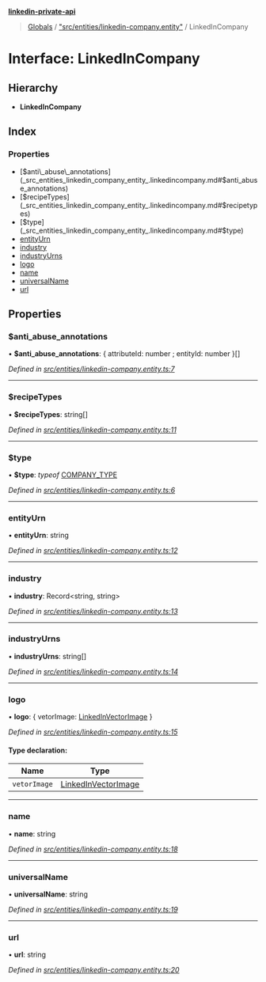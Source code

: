 **[linkedin-private-api](../README.md)**

> [Globals](../globals.md) / ["src/entities/linkedin-company.entity"](../modules/_src_entities_linkedin_company_entity_.md) / LinkedInCompany

# Interface: LinkedInCompany

## Hierarchy

* **LinkedInCompany**

## Index

### Properties

* [$anti\_abuse\_annotations](_src_entities_linkedin_company_entity_.linkedincompany.md#$anti_abuse_annotations)
* [$recipeTypes](_src_entities_linkedin_company_entity_.linkedincompany.md#$recipetypes)
* [$type](_src_entities_linkedin_company_entity_.linkedincompany.md#$type)
* [entityUrn](_src_entities_linkedin_company_entity_.linkedincompany.md#entityurn)
* [industry](_src_entities_linkedin_company_entity_.linkedincompany.md#industry)
* [industryUrns](_src_entities_linkedin_company_entity_.linkedincompany.md#industryurns)
* [logo](_src_entities_linkedin_company_entity_.linkedincompany.md#logo)
* [name](_src_entities_linkedin_company_entity_.linkedincompany.md#name)
* [universalName](_src_entities_linkedin_company_entity_.linkedincompany.md#universalname)
* [url](_src_entities_linkedin_company_entity_.linkedincompany.md#url)

## Properties

### $anti\_abuse\_annotations

•  **$anti\_abuse\_annotations**: { attributeId: number ; entityId: number  }[]

*Defined in [src/entities/linkedin-company.entity.ts:7](https://github.com/cosiall/linkedin-private-api/blob/7ebb094/src/entities/linkedin-company.entity.ts#L7)*

___

### $recipeTypes

•  **$recipeTypes**: string[]

*Defined in [src/entities/linkedin-company.entity.ts:11](https://github.com/cosiall/linkedin-private-api/blob/7ebb094/src/entities/linkedin-company.entity.ts#L11)*

___

### $type

•  **$type**: *typeof* [COMPANY\_TYPE](../modules/_src_entities_linkedin_company_entity_.md#company_type)

*Defined in [src/entities/linkedin-company.entity.ts:6](https://github.com/cosiall/linkedin-private-api/blob/7ebb094/src/entities/linkedin-company.entity.ts#L6)*

___

### entityUrn

•  **entityUrn**: string

*Defined in [src/entities/linkedin-company.entity.ts:12](https://github.com/cosiall/linkedin-private-api/blob/7ebb094/src/entities/linkedin-company.entity.ts#L12)*

___

### industry

•  **industry**: Record<string, string\>

*Defined in [src/entities/linkedin-company.entity.ts:13](https://github.com/cosiall/linkedin-private-api/blob/7ebb094/src/entities/linkedin-company.entity.ts#L13)*

___

### industryUrns

•  **industryUrns**: string[]

*Defined in [src/entities/linkedin-company.entity.ts:14](https://github.com/cosiall/linkedin-private-api/blob/7ebb094/src/entities/linkedin-company.entity.ts#L14)*

___

### logo

•  **logo**: { vetorImage: [LinkedInVectorImage](_src_entities_linkedin_vector_image_entity_.linkedinvectorimage.md)  }

*Defined in [src/entities/linkedin-company.entity.ts:15](https://github.com/cosiall/linkedin-private-api/blob/7ebb094/src/entities/linkedin-company.entity.ts#L15)*

#### Type declaration:

Name | Type |
------ | ------ |
`vetorImage` | [LinkedInVectorImage](_src_entities_linkedin_vector_image_entity_.linkedinvectorimage.md) |

___

### name

•  **name**: string

*Defined in [src/entities/linkedin-company.entity.ts:18](https://github.com/cosiall/linkedin-private-api/blob/7ebb094/src/entities/linkedin-company.entity.ts#L18)*

___

### universalName

•  **universalName**: string

*Defined in [src/entities/linkedin-company.entity.ts:19](https://github.com/cosiall/linkedin-private-api/blob/7ebb094/src/entities/linkedin-company.entity.ts#L19)*

___

### url

•  **url**: string

*Defined in [src/entities/linkedin-company.entity.ts:20](https://github.com/cosiall/linkedin-private-api/blob/7ebb094/src/entities/linkedin-company.entity.ts#L20)*
